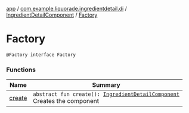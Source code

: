 [app](../../../index.md) / [com.example.liquorade.ingredientdetail.di](../../index.md) / [IngredientDetailComponent](../index.md) / [Factory](./index.md)

# Factory

`@Factory interface Factory`

### Functions

| Name | Summary |
|---|---|
| [create](create.md) | `abstract fun create(): `[`IngredientDetailComponent`](../index.md)<br>Creates the component |
